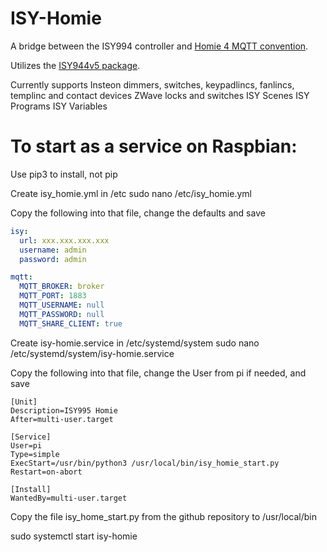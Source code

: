 # ISY-Homie

A bridge between the ISY994 controller and [Homie 4 MQTT convention](https://homieiot.github.io/).

Utilizes the [ISY944v5 package](https://pypi.org/project/ISY994v5/). 

Currently supports 
    Insteon dimmers, switches, keypadlincs, fanlincs, templinc and contact devices
    ZWave locks and switches
    ISY Scenes
    ISY Programs
    ISY Variables

# To start as a service on Raspbian: 

Use pip3 to install, not pip
   
Create isy_homie.yml in /etc 
  sudo nano /etc/isy_homie.yml

Copy the following into that file, change the defaults and save

```yaml
isy:
  url: xxx.xxx.xxx.xxx
  username: admin
  password: admin

mqtt:
  MQTT_BROKER: broker
  MQTT_PORT: 1883
  MQTT_USERNAME: null
  MQTT_PASSWORD: null
  MQTT_SHARE_CLIENT: true
  ```

Create isy-homie.service in /etc/systemd/system
  sudo nano /etc/systemd/system/isy-homie.service

Copy the following into that file, change the User from pi if needed, and save


  ```service
[Unit]
Description=ISY995 Homie
After=multi-user.target

[Service]
User=pi
Type=simple
ExecStart=/usr/bin/python3 /usr/local/bin/isy_homie_start.py
Restart=on-abort

[Install]
WantedBy=multi-user.target
```

Copy the file isy_home_start.py from the github repository to /usr/local/bin

sudo systemctl start isy-homie

